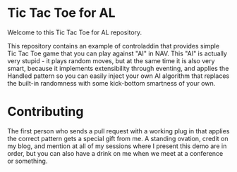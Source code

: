 # Tic Tac Toe for AL
Welcome to this Tic Tac Toe for AL repository.

This repository contains an example of controladdin that provides simple Tic Tac Toe game
that you can play against "AI" in NAV. This "AI" is actually very stupid - it plays random
moves, but at the same time it is also very smart, because it implements extensibility
through eventing, and applies the Handled pattern so you can easily inject your own AI
algorithm that replaces the built-in randomness with some kick-bottom smartness of your own.

# Contributing
The first person who sends a pull request with a working plug in that applies the correct
pattern gets a special gift from me. A standing ovation, credit on my blog, and mention at
all of my sessions where I present this demo are in order, but you can also have a drink
on me when we meet at a conference or something.